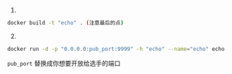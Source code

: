 1. 
```bash
docker build -t "echo" . (注意最后的点)
```

2. 
```bash
docker run -d -p "0.0.0.0:pub_port:9999" -h "echo" --name="echo" echo 
```

`pub_port` 替换成你想要开放给选手的端口

